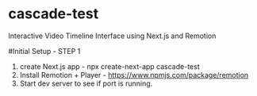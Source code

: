 # cascade-test
Interactive Video Timeline Interface using Next.js and Remotion 

#Initial Setup - STEP 1

1. create Next.js app - npx create-next-app cascade-test
2. Install Remotion + Player - https://www.npmjs.com/package/remotion
3. Start dev server to see if port is running.

